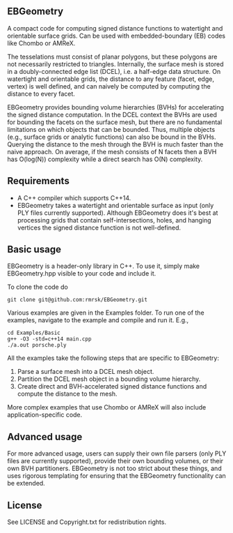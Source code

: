 EBGeometry
----------

A compact code for computing signed distance functions to watertight and orientable surface grids. 
Can be used with embedded-boundary (EB) codes like Chombo or AMReX.

The tesselations must consist of planar polygons, but these polygons are not necessarily restricted to triangles.
Internally, the surface mesh is stored in a doubly-connected edge list (DCEL), i.e. a half-edge data structure. 
On watertight and orientable grids, the distance to any feature (facet, edge, vertex) is well defined, and can naively be computed by computing the distance to every facet. 

EBGeometry provides bounding volume hierarchies (BVHs) for accelerating the signed distance computation. 
In the DCEL context the BVHs are used for bounding the facets on the surface mesh, but there are no fundamental limitations on which objects that can be bounded.
Thus, multiple objects (e.g., surface grids or analytic functions) can also be bound in the BVHs.
Querying the distance to the mesh through the BVH is much faster than the naive approach. 
On average, if the mesh consists of N facets then a BVH has O(log(N)) complexity while a direct search has O(N) complexity.

Requirements
------------

* A C++ compiler which supports C++14.
* EBGeometry takes a watertight and orientable surface as input (only PLY files currently supported).
  Although EBGeometry does it's best at processing grids that contain self-intersections, holes, and hanging vertices the signed distance function is not well-defined.

Basic usage
-----------

EBGeometry is a header-only library in C++.
To use it, simply make EBGeometry.hpp visible to your code and include it.

To clone the code do

    git clone git@github.com:rmrsk/EBGeometry.git

Various examples are given in the Examples folder.
To run one of the examples, navigate to the example and compile and run it.
E.g.,

    cd Examples/Basic
    g++ -O3 -std=c++14 main.cpp
    ./a.out porsche.ply

All the examples take the following steps that are specific to EBGeometry:

1. Parse a surface mesh into a DCEL mesh object.
2. Partition the DCEL mesh object in a bounding volume hierarchy.
3. Create direct and BVH-accelerated signed distance functions and compute the distance to the mesh.

More complex examples that use Chombo or AMReX will also include application-specific code. 

Advanced usage
--------------

For more advanced usage, users can supply their own file parsers (only PLY files are currently supported), provide their own bounding volumes, or their own BVH partitioners.
EBGeometry is not too strict about these things, and uses rigorous templating for ensuring that the EBGeometry functionality can be extended.

License
-------

See LICENSE and Copyright.txt for redistribution rights. 